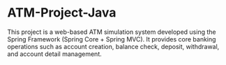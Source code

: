 # ATM-Project-Java
This project is a web-based ATM simulation system developed using the Spring Framework (Spring Core + Spring MVC). It provides core banking operations such as account creation, balance check, deposit, withdrawal, and account detail management.
